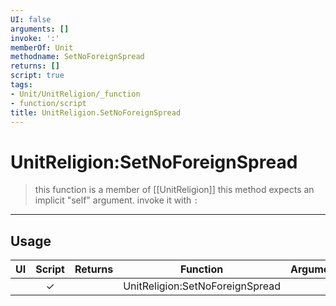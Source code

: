 ```yaml
---
UI: false
arguments: []
invoke: ':'
memberOf: Unit
methodname: SetNoForeignSpread
returns: []
script: true
tags:
- Unit/UnitReligion/_function
- function/script
title: UnitReligion.SetNoForeignSpread
---
```

# UnitReligion:SetNoForeignSpread
> this function is a member of [[UnitReligion]]
> this method expects an implicit "self" argument. invoke it with `:`
-----
## Usage
|  UI | Script | Returns | Function | Arguments |
|:---:|:------:|-------:|:--------:|:---------|
| |✓||UnitReligion:SetNoForeignSpread||
